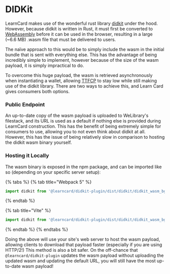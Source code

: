 # DIDKit

LearnCard makes use of the wonderful rust library [didkit](https://github.com/spruceid/didkit) under the hood. However, because didkit is written in Rust, it must first be converted to [WebAssembly](https://webassembly.org/) before it can be used in the browser, resulting in a large (\~6.6 MB) .wasm file that must be delivered to users.

The naïve approach to this would be to simply include the wasm in the initial bundle that is sent with everything else. This has the advantage of being incredibly simple to implement, however because of the size of the wasm payload, it is simply impractical to do.

To overcome this huge payload, the wasm is retrieved asynchronously when instantiating a wallet, allowing [TTFCP](https://web.dev/fcp/) to stay low while still making use of the didkit library. There are two ways to achieve this, and Learn Card gives consumers both options.

### Public Endpoint

An up-to-date copy of the wasm payload is uploaded to WeLibrary's filestack, and its URL is used as a default if nothing else is provided during LearnCard construction. This has the benefit of being extremely simple for consumers to use, allowing you to not even think about didkit at all. However, this has the issue of being relatively slow in comparison to hosting the didkit wasm binary yourself.

### Hosting it Locally

The wasm binary is exposed in the npm package, and can be imported like so (depending on your specific server setup):

{% tabs %}
{% tab title="Webpack 5" %}
```typescript
import didkit from '@learncard/didkit-plugin/dist/didkit/didkit_wasm_bg.wasm';
```
{% endtab %}

{% tab title="Vite" %}
```typescript
import didkit from '@learncard/didkit-plugin/dist/didkit/didkit_wasm_bg.wasm?url';
```
{% endtab %}
{% endtabs %}

Doing the above will use your site's web server to host the wasm payload, allowing clients to download that payload faster (especially if you are using HTTP/2!) This method is also a bit safer. On the off-chance that `@learncard/didkit-plugin` updates the wasm payload without uploading the updated wasm and updating the default URL, you will still have the most up-to-date wasm payload!
